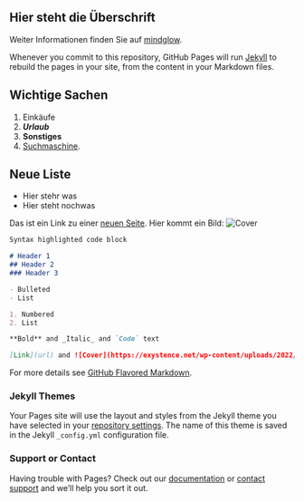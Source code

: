 ## Hier steht die Überschrift

Weiter Informationen finden Sie auf [mindglow](https://www.mindglow.de).

Whenever you commit to this repository, GitHub Pages will run [Jekyll](https://jekyllrb.com/) to rebuild the pages in your site, from the content in your Markdown files.

## Wichtige Sachen
1. Einkäufe
2. ___Urlaub___
3. __Sonstiges__
4. [Suchmaschine](https://www.google.com).

## __Neue Liste__
- Hier stehr was
- Hier steht nochwas

Das ist ein Link zu einer [neuen Seite](../new.md).
Hier kommt ein Bild: ![Cover](https://exystence.net/wp-content/uploads/2022/02/Robbie-Lee-300x300.jpg)




```markdown
Syntax highlighted code block

# Header 1
## Header 2
### Header 3

- Bulleted
- List

1. Numbered
2. List

**Bold** and _Italic_ and `Code` text

[Link](url) and ![Cover](https://exystence.net/wp-content/uploads/2022/02/Robbie-Lee-300x300.jpg)
```

For more details see [GitHub Flavored Markdown](https://guides.github.com/features/mastering-markdown/).

### Jekyll Themes

Your Pages site will use the layout and styles from the Jekyll theme you have selected in your [repository settings](https://github.com/arc18/tryout/settings). The name of this theme is saved in the Jekyll `_config.yml` configuration file.

### Support or Contact

Having trouble with Pages? Check out our [documentation](https://help.github.com/categories/github-pages-basics/) or [contact support](https://github.com/contact) and we’ll help you sort it out.
